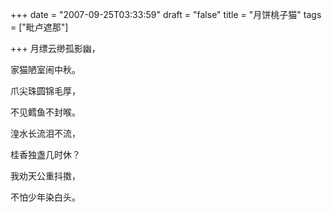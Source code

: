 +++
date = "2007-09-25T03:33:59"
draft = "false"
title = "月饼桃子猫"
tags = ["毗卢遮那"]

+++
月缥云缈孤影幽，

家猫陋室闹中秋。

爪尖珠圆锦毛厚，

不见鳕鱼不封喉。

湟水长流泪不流，

桂香独盏几时休？

我劝天公重抖擞，

不怕少年染白头。

